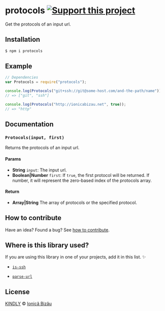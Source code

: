 # protocols [![Support this project][donate-now]][paypal-donations]

Get the protocols of an input url.

## Installation

```sh
$ npm i protocols
```

## Example

```js
// Dependencies
var Protocols = require("protocols");

console.log(Protocols("git+ssh://git@some-host.com/and-the-path/name"));
// => ["git", "ssh"]

console.log(Protocols("http://ionicabizau.net", true));
// => "http"
```

## Documentation

### `Protocols(input, first)`
Returns the protocols of an input url.

#### Params
- **String** `input`: The input url.
- **Boolean|Number** `first`: If `true`, the first protocol will be returned. If number, it will represent the zero-based index of the protocols array.

#### Return
- **Array|String** The array of protocols or the specified protocol.

## How to contribute
Have an idea? Found a bug? See [how to contribute][contributing].

## Where is this library used?
If you are using this library in one of your projects, add it in this list. :sparkles:

 - [`is-ssh`](https://github.com/IonicaBizau/node-is-ssh)

 - [`parse-url`](https://github.com/IonicaBizau/node-parse-url)

## License

[KINDLY][license] © [Ionică Bizău][website]

[license]: http://ionicabizau.github.io/kindly-license/?author=Ionic%C4%83%20Biz%C4%83u%20%3Cbizauionica@gmail.com%3E&year=2015

[website]: http://ionicabizau.net
[paypal-donations]: https://www.paypal.com/cgi-bin/webscr?cmd=_s-xclick&hosted_button_id=RVXDDLKKLQRJW
[donate-now]: http://i.imgur.com/6cMbHOC.png

[contributing]: /CONTRIBUTING.md
[docs]: /DOCUMENTATION.md